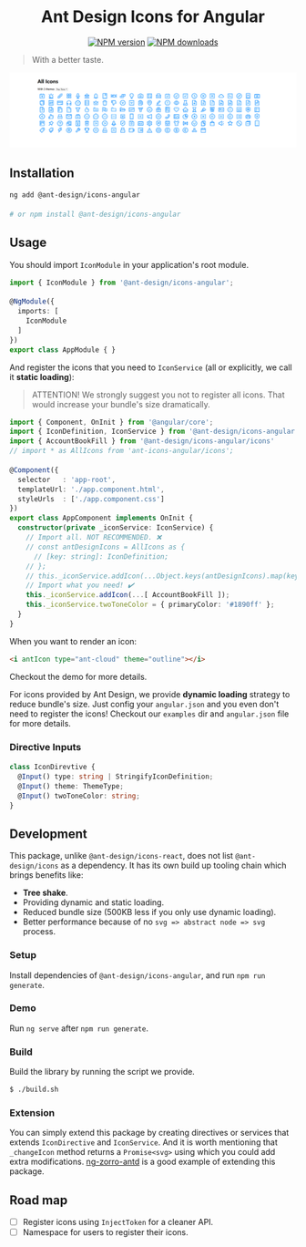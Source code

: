 <h1 align="center">
Ant Design Icons for Angular
</h1>

<div align="center">

[![NPM version](https://img.shields.io/npm/v/@ant-design/icons-angular.svg?style=flat)](https://npmjs.org/package/@ant-design/icons-angular)
[![NPM downloads](http://img.shields.io/npm/dm/@ant-design/icons-angular.svg?style=flat)](https://npmjs.org/package/@ant-design/icons-angular)

</div>

> With a better taste.

![](./demo.png)

## Installation

```bash
ng add @ant-design/icons-angular

# or npm install @ant-design/icons-angular
```

## Usage

You should import `IconModule` in your application's root module.

```ts
import { IconModule } from '@ant-design/icons-angular';

@NgModule({
  imports: [
    IconModule
  ]
})
export class AppModule { }
```

And register the icons that you need to `IconService` (all or explicitly, we call it **static loading**):

> ATTENTION! We strongly suggest you not to register all icons. That would increase your bundle's size dramatically.

```ts
import { Component, OnInit } from '@angular/core';
import { IconDefinition, IconService } from '@ant-design/icons-angular';
import { AccountBookFill } from '@ant-design/icons-angular/icons'
// import * as AllIcons from 'ant-icons-angular/icons';

@Component({
  selector   : 'app-root',
  templateUrl: './app.component.html',
  styleUrls  : ['./app.component.css']
})
export class AppComponent implements OnInit {
  constructor(private _iconService: IconService) {
    // Import all. NOT RECOMMENDED. ❌
    // const antDesignIcons = AllIcons as {
      // [key: string]: IconDefinition;
    // };
    // this._iconService.addIcon(...Object.keys(antDesignIcons).map(key => antDesignIcons[key]));
    // Import what you need! ✔️
    this._iconService.addIcon(...[ AccountBookFill ]);
    this._iconService.twoToneColor = { primaryColor: '#1890ff' };
  }
}
```

When you want to render an icon:

```html
<i antIcon type="ant-cloud" theme="outline"></i>
```

Checkout the demo for more details.

For icons provided by Ant Design, we provide **dynamic loading** strategy to reduce bundle's size. Just config your `angular.json` and you even don't need to register the icons! Checkout our `examples` dir and `angular.json` file for more details.

### Directive Inputs

```ts
class IconDirevtive {
  @Input() type: string | StringifyIconDefinition;
  @Input() theme: ThemeType;
  @Input() twoToneColor: string;
}
```

## Development

This package, unlike `@ant-design/icons-react`, does not list `@ant-design/icons` as a dependency. It has its own build up tooling chain which brings benefits like:

* **Tree shake**.
* Providing dynamic and static loading.
* Reduced bundle size (500KB less if you only use dynamic loading).
* Better performance because of no `svg => abstract node => svg` process.

### Setup

Install dependencies of `@ant-design/icons-angular`, and run `npm run generate`.

### Demo

Run `ng serve` after `npm run generate`.

### Build

Build the library by running the script we provide.

```bash
$ ./build.sh
```

### Extension

You can simply extend this package by creating directives or services that extends `IconDirective` and `IconService`. And it is worth mentioning that `_changeIcon` method returns a `Promise<svg>` using which you could add extra modifications. [ng-zorro-antd](https://github.com/NG-ZORRO/ng-zorro-antd/tree/master/components/icon) is a good example of extending this package.

## Road map

- [ ] Register icons using `InjectToken` for a cleaner API.
- [ ] Namespace for users to register their icons.
